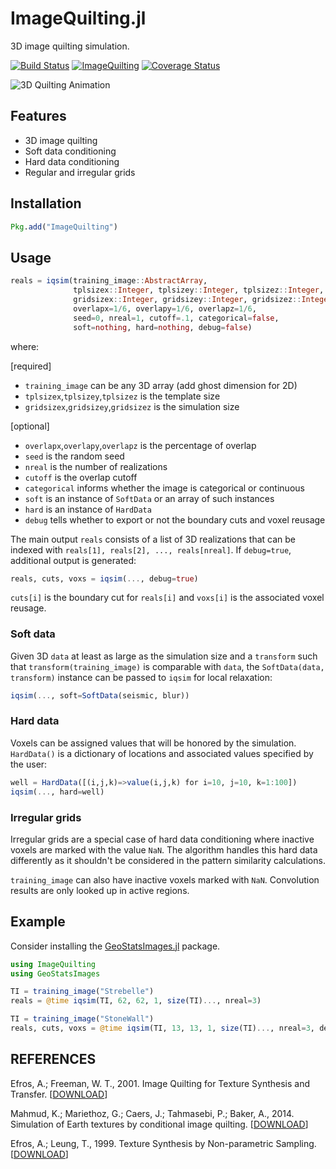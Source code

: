 ImageQuilting.jl
================

3D image quilting simulation.

[![Build Status](https://travis-ci.org/juliohm/ImageQuilting.jl.svg?branch=master)](https://travis-ci.org/juliohm/ImageQuilting.jl)
[![ImageQuilting](http://pkg.julialang.org/badges/ImageQuilting_0.4.svg)](http://pkg.julialang.org/?pkg=ImageQuilting&ver=0.4)
[![Coverage Status](https://coveralls.io/repos/juliohm/ImageQuilting.jl/badge.svg?branch=master)](https://coveralls.io/r/juliohm/ImageQuilting.jl?branch=master)

![3D Quilting Animation](quilting.gif)

Features
--------

* 3D image quilting
* Soft data conditioning
* Hard data conditioning
* Regular and irregular grids

Installation
------------

```julia
Pkg.add("ImageQuilting")
```

Usage
-----

```julia
reals = iqsim(training_image::AbstractArray,
              tplsizex::Integer, tplsizey::Integer, tplsizez::Integer,
              gridsizex::Integer, gridsizey::Integer, gridsizez::Integer;
              overlapx=1/6, overlapy=1/6, overlapz=1/6,
              seed=0, nreal=1, cutoff=.1, categorical=false,
              soft=nothing, hard=nothing, debug=false)
```

where:

[required]

* `training_image` can be any 3D array (add ghost dimension for 2D)
* `tplsizex`,`tplsizey`,`tplsizez` is the template size
* `gridsizex`,`gridsizey`,`gridsizez` is the simulation size

[optional]

* `overlapx`,`overlapy`,`overlapz` is the percentage of overlap
* `seed` is the random seed
* `nreal` is the number of realizations
* `cutoff` is the overlap cutoff
* `categorical` informs whether the image is categorical or continuous
* `soft` is an instance of `SoftData` or an array of such instances
* `hard` is an instance of `HardData`
* `debug` tells whether to export or not the boundary cuts and voxel reusage

The main output `reals` consists of a list of 3D realizations that can be indexed with
`reals[1], reals[2], ..., reals[nreal]`. If `debug=true`, additional output is generated:

```julia
reals, cuts, voxs = iqsim(..., debug=true)
```

`cuts[i]` is the boundary cut for `reals[i]` and `voxs[i]` is the associated voxel reusage.

### Soft data

Given 3D `data` at least as large as the simulation size and a `transform` such that
`transform(training_image)` is comparable with `data`, the `SoftData(data, transform)`
instance can be passed to `iqsim` for local relaxation:

```julia
iqsim(..., soft=SoftData(seismic, blur))
```

### Hard data

Voxels can be assigned values that will be honored by the simulation. `HardData()` is a dictionary of locations and associated values specified by the user:

```julia
well = HardData([(i,j,k)=>value(i,j,k) for i=10, j=10, k=1:100])
iqsim(..., hard=well)
```

### Irregular grids

Irregular grids are a special case of hard data conditioning where inactive voxels are marked with the value `NaN`. The algorithm handles this hard data differently as it shouldn't be considered in the pattern similarity calculations.

`training_image` can also have inactive voxels marked with `NaN`. Convolution results are only looked up in active regions.

Example
-------

Consider installing the [GeoStatsImages.jl](https://github.com/juliohm/GeoStatsImages.jl) package.

```julia
using ImageQuilting
using GeoStatsImages

TI = training_image("Strebelle")
reals = @time iqsim(TI, 62, 62, 1, size(TI)..., nreal=3)

TI = training_image("StoneWall")
reals, cuts, voxs = @time iqsim(TI, 13, 13, 1, size(TI)..., nreal=3, debug=true)
```

REFERENCES
----------

Efros, A.; Freeman, W. T., 2001. Image Quilting for Texture Synthesis and Transfer. [[DOWNLOAD](http://graphics.cs.cmu.edu/people/efros/research/quilting.html)]

Mahmud, K.; Mariethoz, G.; Caers, J.; Tahmasebi, P.; Baker, A., 2014. Simulation of Earth textures by conditional image quilting. [[DOWNLOAD](http://dx.doi.org/10.1002/2013WR015069)]

Efros, A.; Leung, T., 1999. Texture Synthesis by Non-parametric Sampling. [[DOWNLOAD](http://graphics.cs.cmu.edu/people/efros/research/EfrosLeung.html)]

